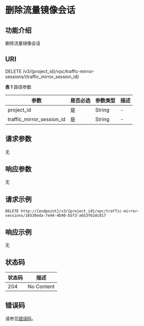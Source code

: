 # 删除流量镜像会话<a name="vpc_apiv3_0074"></a>

## 功能介绍<a name="section11303115012406"></a>

删除流量镜像会话

## URI<a name="section173081650134010"></a>

DELETE /v3/\{project\_id\}/vpc/traffic-mirror-sessions/\{traffic\_mirror\_session\_id\}

**表 1**  路径参数

|参数|是否必选|参数类型|描述|
|--|--|--|--|
|project_id|是|String|-|
|traffic_mirror_session_id|是|String|-|


## 请求参数<a name="section10386155074017"></a>

无

## 响应参数<a name="section839612508405"></a>

无

## 请求示例<a name="section44057505405"></a>

```
DELETE http://{endpoint}/v3/{project_id}/vpc/traffic-mirror-sessions/16538eda-7e94-4b90-b5f3-a653f62dc817
```

## 响应示例<a name="section1441565074012"></a>

无

## 状态码<a name="section12426150184019"></a>

|状态码|描述|
|--|--|
|204|No Content|


## 错误码<a name="section745411503409"></a>

请参见[错误码](错误码.md)。


